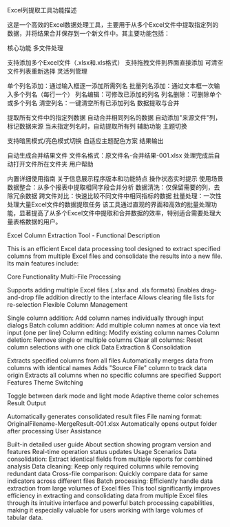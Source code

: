 Excel列提取工具功能描述

这是一个高效的Excel数据处理工具，主要用于从多个Excel文件中提取指定列的数据，并将结果合并保存到一个新文件中。其主要功能包括：

核心功能
多文件处理

支持添加多个Excel文件（.xlsx和.xls格式）
支持拖拽文件到界面直接添加
可清空文件列表重新选择
灵活列管理

单个列名添加：通过输入框逐一添加所需列名
批量列名添加：通过文本框一次输入多个列名（每行一个）
列名编辑：可修改已添加的列名
列名删除：可删除单个或多个列名
清空列名：一键清空所有已添加列名
数据提取与合并

提取所有文件中的指定列数据
自动合并相同列名的数据
自动添加"来源文件"列，标记数据来源
当未指定列名时，自动提取所有列
辅助功能
主题切换

支持暗黑模式/亮色模式切换
自适应主题配色方案
结果输出

自动生成合并结果文件
文件名格式：原文件名-合并结果-001.xlsx
处理完成后自动打开文件所在文件夹
用户帮助

内置详细使用指南
关于信息展示程序版本和功能特点
操作状态实时提示
使用场景
数据整合：从多个报表中提取相同字段合并分析
数据清洗：仅保留需要的列，去除冗余数据
跨文件对比：快速比较不同文件中相同指标的数据
批量处理：一次性处理大量Excel文件的数据提取任务
该工具通过直观的界面和高效的批量处理功能，显著提高了从多个Excel文件中提取和合并数据的效率，特别适合需要处理大量表格数据的用户。

Excel Column Extraction Tool - Functional Description

This is an efficient Excel data processing tool designed to extract specified columns from multiple Excel files and consolidate the results into a new file. Its main features include:

Core Functionality
Multi-File Processing

Supports adding multiple Excel files (.xlsx and .xls formats)
Enables drag-and-drop file addition directly to the interface
Allows clearing file lists for re-selection
Flexible Column Management

Single column addition: Add column names individually through input dialogs
Batch column addition: Add multiple column names at once via text input (one per line)
Column editing: Modify existing column names
Column deletion: Remove single or multiple columns
Clear all columns: Reset column selections with one click
Data Extraction & Consolidation

Extracts specified columns from all files
Automatically merges data from columns with identical names
Adds "Source File" column to track data origin
Extracts all columns when no specific columns are specified
Support Features
Theme Switching

Toggle between dark mode and light mode
Adaptive theme color schemes
Result Output

Automatically generates consolidated result files
File naming format: OriginalFilename-MergeResult-001.xlsx
Automatically opens output folder after processing
User Assistance

Built-in detailed user guide
About section showing program version and features
Real-time operation status updates
Usage Scenarios
Data consolidation: Extract identical fields from multiple reports for combined analysis
Data cleaning: Keep only required columns while removing redundant data
Cross-file comparison: Quickly compare data for same indicators across different files
Batch processing: Efficiently handle data extraction from large volumes of Excel files
This tool significantly improves efficiency in extracting and consolidating data from multiple Excel files through its intuitive interface and powerful batch processing capabilities, making it especially valuable for users working with large volumes of tabular data.
